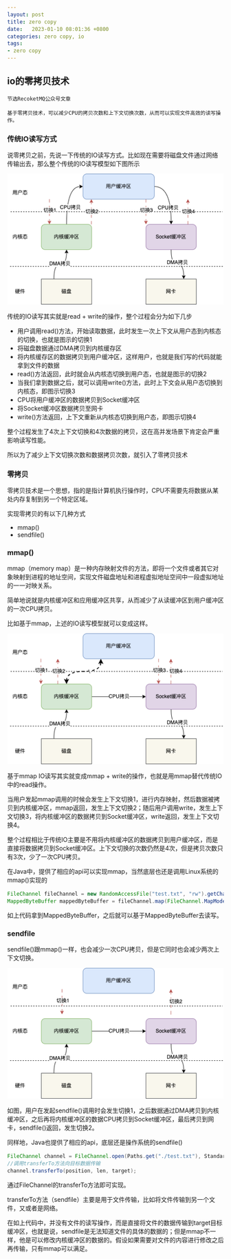 ```yaml
---
layout: post
title: zero copy
date:   2023-01-10 08:01:36 +0800
categories: zero copy, io
tags:
- zero copy
---
```


## io的零拷贝技术
    节选RecoketMQ公众号文章

    基于零拷贝技术，可以减少CPU的拷贝次数和上下文切换次数，从而可以实现文件高效的读写操作。

### 传统IO读写方式

说零拷贝之前，先说一下传统的IO读写方式。比如现在需要将磁盘文件通过网络传输出去，那么整个传统的IO读写模型如下图所示

![img](/assets/2023/io_copy.png)

传统的IO读写其实就是read + write的操作，整个过程会分为如下几步

* 用户调用read()方法，开始读取数据，此时发生一次上下文从用户态到内核态的切换，也就是图示的切换1
* 将磁盘数据通过DMA拷贝到内核缓存区
* 将内核缓存区的数据拷贝到用户缓冲区，这样用户，也就是我们写的代码就能拿到文件的数据
* read()方法返回，此时就会从内核态切换到用户态，也就是图示的切换2
* 当我们拿到数据之后，就可以调用write()方法，此时上下文会从用户态切换到内核态，即图示切换3
* CPU将用户缓冲区的数据拷贝到Socket缓冲区
* 将Socket缓冲区数据拷贝至网卡
* write()方法返回，上下文重新从内核态切换到用户态，即图示切换4

整个过程发生了4次上下文切换和4次数据的拷贝，这在高并发场景下肯定会严重影响读写性能。

所以为了减少上下文切换次数和数据拷贝次数，就引入了零拷贝技术

### 零拷贝

零拷贝技术是一个思想，指的是指计算机执行操作时，CPU不需要先将数据从某处内存复制到另一个特定区域。

实现零拷贝的有以下几种方式

* mmap()
* sendfile()

### mmap()

mmap（memory map）是一种内存映射文件的方法，即将一个文件或者其它对象映射到进程的地址空间，实现文件磁盘地址和进程虚拟地址空间中一段虚拟地址的一一对映关系。

简单地说就是内核缓冲区和应用缓冲区共享，从而减少了从读缓冲区到用户缓冲区的一次CPU拷贝。

比如基于mmap，上述的IO读写模型就可以变成这样。

![img](/assets/2023/io_copy_mmap.png)

基于mmap IO读写其实就变成mmap + write的操作，也就是用mmap替代传统IO中的read操作。

当用户发起mmap调用的时候会发生上下文切换1，进行内存映射，然后数据被拷贝到内核缓冲区，mmap返回，发生上下文切换2；随后用户调用write，发生上下文切换3，将内核缓冲区的数据拷贝到Socket缓冲区，write返回，发生上下文切换4。

整个过程相比于传统IO主要是不用将内核缓冲区的数据拷贝到用户缓冲区，而是直接将数据拷贝到Socket缓冲区。上下文切换的次数仍然是4次，但是拷贝次数只有3次，少了一次CPU拷贝。

在Java中，提供了相应的api可以实现mmap，当然底层也还是调用Linux系统的mmap()实现的

```java
FileChannel fileChannel = new RandomAccessFile("test.txt", "rw").getChannel();
MappedByteBuffer mappedByteBuffer = fileChannel.map(FileChannel.MapMode.READ_WRITE, 0, fileChannel.size());
```

如上代码拿到MappedByteBuffer，之后就可以基于MappedByteBuffer去读写。

### sendfile

sendfile()跟mmap()一样，也会减少一次CPU拷贝，但是它同时也会减少两次上下文切换。

![img](/assets/2023/io_copy_sendfile.png)

如图，用户在发起sendfile()调用时会发生切换1，之后数据通过DMA拷贝到内核缓冲区，之后再将内核缓冲区的数据CPU拷贝到Socket缓冲区，最后拷贝到网卡，sendfile()返回，发生切换2。

同样地，Java也提供了相应的api，底层还是操作系统的sendfile()

```java
FileChannel channel = FileChannel.open(Paths.get("./test.txt"), StandardOpenOption.WRITE, StandardOpenOption.CREATE);
//调用transferTo方法向目标数据传输
channel.transferTo(position, len, target);
```

通过FileChannel的transferTo方法即可实现。

transferTo方法（sendfile）主要是用于文件传输，比如将文件传输到另一个文件，又或者是网络。

在如上代码中，并没有文件的读写操作，而是直接将文件的数据传输到target目标缓冲区，也就是说，sendfile是无法知道文件的具体的数据的；但是mmap不一样，他是可以修改内核缓冲区的数据的。假设如果需要对文件的内容进行修改之后再传输，只有mmap可以满足。


